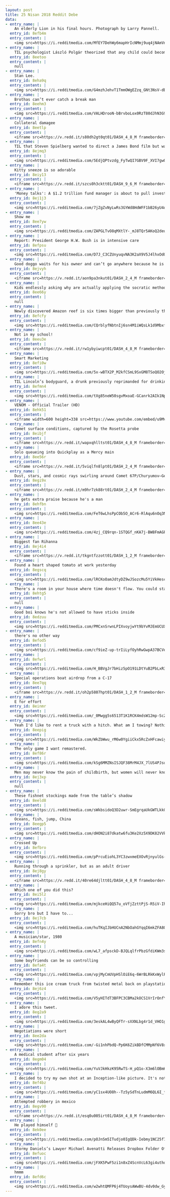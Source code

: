 ```yaml
---
layout: post
title: 25 Nisan 2018 Reddit Debe
data:
- entry_name: |
    An elderly Lion in his final hours. Photograph by Larry Pannell.
  entry_id: 8efb4m
  entry_content: |
    <img src=https://i.redditmedia.com/MfEY7DehWy6mapHrIcNMmj9uq4jNAmVnvMIUCasM8fk.jpg?s=42792f31a74fa8525527143e9bc11cf6 frameborder=0>
- entry_name: |
    TIL psychologist László Polgár theorized that any child could become a genius in a chosen field with early training. As an experiment, he trained his daughters in chess from age 4. All three went on to become chess prodigies, and the youngest, Judit, is considered the best female player in history.
  entry_id: 8eetoo
  entry_content: |
    null
- entry_name: |
    Stan Lee.
  entry_id: 8eha9q
  entry_content: |
    <img src=https://i.redditmedia.com/G4mzhJehvT1TmmOWgEZzq_GNt3NsV-dB4AKn91bLVaA.jpg?s=ca49114d01e866748218e02b64fbd66d frameborder=0>
- entry_name: |
    Brothas can’t ever catch a break man
  entry_id: 8eehm3
  entry_content: |
    <img src=https://i.redditmedia.com/VALHDrooN-bBrvboLox0RzT80dJhN3G9hdYQAnFauyw.jpg?s=082cd3f941a4166928480e9eb9f1d3b4 frameborder=0>
- entry_name: |
    Collateral damagee
  entry_id: 8eetlp
  entry_content: |
    <iframe src=https://v.redd.it/s80dh2gt0qt01/DASH_4_8_M frameborder=0></iframe>
- entry_name: |
    TIL that Steven Spielberg wanted to direct a James Bond film but was turned down by Eon Productions. When he told this to George Lucas, Lucas said he had a film that was just like it but even better. The story was about an archaeologist named Indiana.
  entry_id: 8ejmq3
  entry_content: |
    <img src=https://i.redditmedia.com/5EdjQPtvzdg_FyTwQI7GBV9F_XVI7gwO-LdltTfrk3g.jpg?s=e641730aa5f9ceaca8d414a91d52cd57 frameborder=0>
- entry_name: |
    Kitty sneeze is so adorable
  entry_id: 8eiy13
  entry_content: |
    <iframe src=https://v.redd.it/szcs0h3cktt01/DASH_9_6_M frameborder=0></iframe>
- entry_name: |
    'Money talks': A $1.2 trillion fund manager is about to pull investment from companies that won't act on climate change
  entry_id: 8ej1j3
  entry_content: |
    <img src=https://i.redditmedia.com/7jZgZvNyLwRs3GYWd8HdWFF1bB26yU4omMDOSfool0Y.jpg?s=8937462ba2404a9a299487a13279262f frameborder=0>
- entry_name: |
    Show me
  entry_id: 8ee7yw
  entry_content: |
    <img src=https://i.redditmedia.com/ZAPGLTvO8qMXtlY-_mJ8TQr5AKoQ2deuYBh6sxibUXI.png?s=c41dca1faeca4c114b422fb90e9a3daf frameborder=0>
- entry_name: |
    Report: President George H.W. Bush is in intensive care
  entry_id: 8efpsu
  entry_content: |
    <img src=https://i.redditmedia.com/D7J_C3CZUnyuqvNA3K2aX9V5J4lhxOdO_MSxGiZTOp4.jpg?s=f13b18d7c0e24c7e907fc0e79a56c25f frameborder=0>
- entry_name: |
    Good doggo waits for his owner and can’t go anywhere because he is “tied to a pole”
  entry_id: 8ejvyh
  entry_content: |
    <iframe src=https://v.redd.it/aon9pa3nkut01/DASH_2_4_M frameborder=0></iframe>
- entry_name: |
    Kids endlessly asking why are actually applying the socratic method and stimulate adults to think critically.
  entry_id: 8ee66y
  entry_content: |
    null
- entry_name: |
    Newly discovered Amazon reef is six times bigger than previously thought, and it extends into oil drilling concessions. Researchers are now calling on the oil company to cancel its drilling project
  entry_id: 8efcfy
  entry_content: |
    <img src=https://i.redditmedia.com/CQrblyfNbtnIj6sn4M1iWQsLk1d9MbxfVsiFK_EaBTc.jpg?s=b00472d8fd14f8766feb06bff259929f frameborder=0>
- entry_name: |
    Not in my school!
  entry_id: 8eeu3e
  entry_content: |
    <iframe src=https://v.redd.it/rw1ybyiwcpt01/DASH_4_8_M frameborder=0></iframe>
- entry_name: |
    Smart Marketing
  entry_id: 8efi0w
  entry_content: |
    <img src=https://i.redditmedia.com/5x-wBTX2P_M2kfCSmL9SxGM8TSoQO2OjXAG-cKAjUTY.gif?fm=jpg&s=d4dbb3dc47f050947324f0fabaeb7cd1 frameborder=0>
- entry_name: |
    TIL Lincoln’s bodyguard, a drunk previously reprimanded for drinking on the job, was not at his post to protect POTUS the night Lincoln died. Instead, he was at the Star Saloon next door drinking; the same saloon where John Wilkes Booth was seeking the liquid courage to assassinate the President.
  entry_id: 8efmn4
  entry_content: |
    <img src=https://i.redditmedia.com/tXg85neW50sgvMxoaE-GCanrk2AIk1NpdOswOWwd95s.jpg?s=28be18697d3e31121ca619e9d5c0ede6 frameborder=0>
- entry_name: |
    VENOM - Official Trailer (HD)
  entry_id: 8ehk51
  entry_content: |
    <iframe width=600 height=338 src=https://www.youtube.com/embed/u9Mv98Gr5pY?feature=oembed&enablejsapi=1 frameborder=0 allow=autoplay; encrypted-media allowfullscreen></iframe>
- entry_name: |
    Comet surface conditions, captured by the Rosetta probe
  entry_id: 8eibjf
  entry_content: |
    <iframe src=https://v.redd.it/wapxqhlltst01/DASH_4_8_M frameborder=0></iframe>
- entry_name: |
    Solo queueing into Quickplay as a Mercy main
  entry_id: 8ee56r
  entry_content: |
    <iframe src=https://v.redd.it/5viqlfn8lpt01/DASH_2_4_M frameborder=0></iframe>
- entry_name: |
    Dust, stars, and cosmic rays swirling around Comet 67P/Churyumov–Gerasimenko, captured by the Rosetta probe
  entry_id: 8egi9x
  entry_content: |
    <iframe src=https://v.redd.it/m9hr7zk88rt01/DASH_2_4_M frameborder=0></iframe>
- entry_name: |
    he gets extra praise because he's a man
  entry_id: 8ehfbn
  entry_content: |
    <img src=https://i.redditmedia.com/FeT6wLhsPpCOb5O_ACr6-RlAqu6nOq3NqP8v78oeWVU.jpg?s=a513cd49da6f5cd61ab67cf5caa61d42 frameborder=0>
- entry_name: |
  entry_id: 8ee43e
  entry_content: |
    <img src=https://i.redditmedia.com/4zj_CQ9rqn-1STQGf_nKA7j-BW8FmAGPM2MFC_Rjj24.jpg?s=d4175db02cd380e5f32c659199d9faf4 frameborder=0>
- entry_name: |
    Biggest fan Rihanna
  entry_id: 8ej4i4
  entry_content: |
    <iframe src=https://v.redd.it/tkgntfzzott01/DASH_1_2_M frameborder=0></iframe>
- entry_name: |
    Found a heart shaped tomato at work yesterday
  entry_id: 8egscq
  entry_content: |
    <img src=https://i.redditmedia.com/lRCKoOamJdtyDZ9wJSozcMu5YiVkHescNhRAWg9FGkw.jpg?s=aa554e4e194ea6af2d22f161c270c60a frameborder=0>
- entry_name: |
    There's a room in your house where time doesn't flow. You could stay in there for as long as you could possibly want, and not a second will have passed outside that room. What would you use this room for?
  entry_id: 8ehtg5
  entry_content: |
    null
- entry_name: |
    Good boi knows he's not allowed to have sticks inside
  entry_id: 8edzuu
  entry_content: |
    <img src=https://i.redditmedia.com/PMCxnSrwnLPIXvoyjwYt9bYvMJEmUCUXDxSgj27CAZI.jpg?s=8b1fdca49bd166d1694f32ad409dff60 frameborder=0>
- entry_name: |
    there's no other way
  entry_id: 8efod5
  entry_content: |
    <img src=https://i.redditmedia.com/cf9ieZ-up-trIiLyfOyhRwGwpA37BCVerMe7_d7gYSg.png?s=bd60f7056f1374fa48f6f511ff181780 frameborder=0>
- entry_name: |
  entry_id: 8efwrl
  entry_content: |
    <img src=https://i.redditmedia.com/H_BBVgJr7bHiz5pO191LDtYuB2PbLxR3HH7aAKr6a4w.jpg?s=9dc6e5ca7f0220cf7446adaed77c867b frameborder=0>
- entry_name: |
    Special operations boat airdrop from a C-17
  entry_id: 8ee7qq
  entry_content: |
    <iframe src=https://v.redd.it/oh2p5807hpt01/DASH_1_2_M frameborder=0></iframe>
- entry_name: |
    E for effort
  entry_id: 8einmr
  entry_content: |
    <img src=https://i.redditmedia.com/_0Mwgg5s6513T1K1RCK4mdsW12mp-ScZhYtpOCpSqKQ.jpg?s=131a87b463be5b070d36d958e22751b1 frameborder=0>
- entry_name: |
    Yeah I'd like to rent a truck with a hitch. What am I towing? Nothing much, don't worry about it
  entry_id: 8eepig
  entry_content: |
    <img src=https://i.redditmedia.com/WkZbWwu_rM6w0YgiiCkx5RcZxHFcawiyAQUYkW5YPiY.jpg?s=10065b4456320370b9aee99fb970e004 frameborder=0>
- entry_name: |
    The only game I want remastered.
  entry_id: 8ef86r
  entry_content: |
    <img src=https://i.redditmedia.com/kSg6MMZNsISJQF38MrM4JX_7lUS4PJsuvwsNLgoLuk8.jpg?s=dba4e369e207101e2f307d87e99e3438 frameborder=0>
- entry_name: |
    Men may never know the pain of childbirth, but women will never know the pain of finding out the child they've been raising isn't their own.
  entry_id: 8ej3xp
  entry_content: |
    null
- entry_name: |
    These fishnet stockings made from the table’s shadow
  entry_id: 8eeld8
  entry_content: |
    <img src=https://i.redditmedia.com/sWkbsidoQ3D2uwr-SmEgrqaUkGWTLkkGmzj04lS2D78.jpg?s=09bc1c2091d996929fb4dfe869d56c92 frameborder=0>
- entry_name: |
    Oceans, fish, jump, China
  entry_id: 8eegp5
  entry_content: |
    <img src=https://i.redditmedia.com/dHON2i87dkatw6fu3Ke2Xz5X9DK82VVkasPSSKeM0xM.jpg?s=132925bd3c3bf5bdd576ff27e0d25695 frameborder=0>
- entry_name: |
    Crossed Up
  entry_id: 8efbro
  entry_content: |
    <img src=https://i.redditmedia.com/pPrcuEiohL3YC3zwxmeEXOvRjnyulGs-muKkPlh0D9s.jpg?s=f4a7838bfd6e20c7ee7ab0fb226e8ec9 frameborder=0>
- entry_name: |
    Running through a sprinkler, but as an adult driver
  entry_id: 8ej8gy
  entry_content: |
    <iframe src=https://v.redd.it/40re64djltt01/DASH_4_8_M frameborder=0></iframe>
- entry_name: |
    Which one of you did this?
  entry_id: 8ei5lz
  entry_content: |
    <img src=https://i.redditmedia.com/mjkceHiQQ57u_oVfjZzttPjS-R5iV-Ih7JtumHBL9M0.png?s=46f45a96a56313b2b7c0bd09c8c10d5e frameborder=0>
- entry_name: |
    Sorry bro but I have to...
  entry_id: 8ej7cb
  entry_content: |
    <img src=https://i.redditmedia.com/huTKqIJbHUCnA2NbOahGYqqI6mkZFA8OixKNI0xVE0A.jpg?s=d1cb54e0c29b6ff699b01a9eac01006e frameborder=0>
- entry_name: |
    A musician/star, 1980
  entry_id: 8efn4y
  entry_content: |
    <img src=https://i.redditmedia.com/wL7_afpsckD-BJQLqlfrPbzGfdiKWm3sHyV_7j9pYFA.png?s=9b1012183ab6113e33cab3232379ecdf frameborder=0>
- entry_name: |
    Some boyfriends can be so controlling
  entry_id: 8efa4t
  entry_content: |
    <img src=https://i.redditmedia.com/vpjMyCmUVpHSlOiE6q-6WrBLRkKxWylPzJHGTh7MAQY.jpg?s=4785503a70d7f5b833523f291cd1f1c4 frameborder=0>
- entry_name: |
    Remember this ice cream truck from twisted metal back on playstation1
  entry_id: 8ej6z4
  entry_content: |
    <img src=https://i.redditmedia.com/V5yHITdT3BFPC3CBMa2kOCS1VrIrOnfYQNfcIwpAcFM.jpg?s=4300f223b78d555a3d8b7e8369638146 frameborder=0>
- entry_name: |
    I adore this tweet.
  entry_id: 8eg2a9
  entry_content: |
    <img src=https://i.redditmedia.com/3eskAL4wByQFTr-sXXNLbg4r1d_VHO1g9ekkAJUhOkY.jpg?s=2acdfadca854bd1767cc19762d6b8490 frameborder=0>
- entry_name: |
    Negotiations were short
  entry_id: 8ee2da
  entry_content: |
    <img src=https://i.redditmedia.com/-Gi1nhPbdQ-Pp6K6ZikBDfCMMpNf6V8xQSCl53XMP-8.jpg?s=68ce9efacb07f15c56b6a1e04f388ef6 frameborder=0>
- entry_name: |
    A medical student after six years
  entry_id: 8egm04
  entry_content: |
    <img src=https://i.redditmedia.com/YuVJkHkzK95RwTS-H_pQ1o-X3m6lOBmHVIYEOuJUPa4.jpg?s=d34147dd948227550ee09ef6d78e1550 frameborder=0>
- entry_name: |
    I decided to try my own shot at an Inception-like picture. It's not perfect but I'm proud of it!
  entry_id: 8ef4bz
  entry_content: |
    <img src=https://i.redditmedia.com/yC1sx4UO8h--Tz5ySdTnLudmM6QL6I_fYNA2B4vxkAQ.jpg?s=9957f2817f9e849d69d31133c4292187 frameborder=0>
- entry_name: |
    Attempted robbery in mexico
  entry_id: 8egv90
  entry_content: |
    <iframe src=https://v.redd.it/esq0u005irt01/DASH_4_8_M frameborder=0></iframe>
- entry_name: |
    He played himself 🤪
  entry_id: 8ek0ee
  entry_content: |
    <img src=https://i.redditmedia.com/pOJnSm5ITudjo0IgQDk-Iebmy1NC25f7fgTSbI-UioI.jpg?s=5c114b14961865deefad0c433d616c5c frameborder=0>
- entry_name: |
    Stormy Daniels’s Lawyer Michael Avenatti Releases Dropbox Folder Of Transcripts, Tweets, To Discredit Sean Hannity
  entry_id: 8efuoc
  entry_content: |
    <img src=https://i.redditmedia.com/jFXK5PwF5zi1n8xZ4ScnVcL63gi4uthq79OsGhh97OU.jpg?s=a612244cf957cbf09edba296ce11d1f6 frameborder=0>
- entry_name: |
    hmmm
  entry_id: 8efd6c
  entry_content: |
    <img src=https://i.redditmedia.com/w2whtQMFP6j4TUoysAWwBU-4dv0dw_GyDX-BsDXdBmY.jpg?s=8665420e1afd926537f4623c15768466 frameborder=0>
---
```

